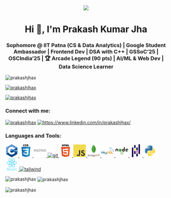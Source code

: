<div align="center">
  <img height="200" src="https://media1.tenor.com/m/7BM91AjOK3EAAAAC/chill.gif"  />
</div>

###

<h1 align="center">Hi 👋, I'm Prakash Kumar Jha</h1>
<h3 align="center">Sophomore @ IIT Patna (CS & Data Analytics) | Google Student Ambassador | Frontend Dev | DSA with C++ | GSSoC’25 | OSCIndia’25 | 🏆 Arcade Legend (90 pts) | AI/ML & Web Dev | Data Science Learner</h3>

<p align="left"> <img src="https://komarev.com/ghpvc/?username=prakashjhax&label=Profile%20views&color=0e75b6&style=flat" alt="prakashjhax" /> </p>

<p align="left"> <a href="https://github.com/ryo-ma/github-profile-trophy"><img src="https://github-profile-trophy.vercel.app/?username=prakashjhax" alt="prakashjhax" /></a> </p>

<p align="left"> <a href="https://twitter.com/prakashjhax" target="blank"><img src="https://img.shields.io/twitter/follow/prakashjhax?logo=twitter&style=for-the-badge" alt="prakashjhax" /></a> </p>

<h3 align="left">Connect with me:</h3>
<p align="left">
<a href="https://twitter.com/prakashjhax" target="blank"><img align="center" src="https://raw.githubusercontent.com/rahuldkjain/github-profile-readme-generator/master/src/images/icons/Social/twitter.svg" alt="prakashjhax" height="30" width="40" /></a>
<a href="https://linkedin.com/in/https://www.linkedin.com/in/prakashjhax/" target="blank"><img align="center" src="https://raw.githubusercontent.com/rahuldkjain/github-profile-readme-generator/master/src/images/icons/Social/linked-in-alt.svg" alt="https://www.linkedin.com/in/prakashjhax/" height="30" width="40" /></a>
</p>

<h3 align="left">Languages and Tools:</h3>
<p align="left"> <a href="https://www.w3schools.com/cpp/" target="_blank" rel="noreferrer"> <img src="https://raw.githubusercontent.com/devicons/devicon/master/icons/cplusplus/cplusplus-original.svg" alt="cplusplus" width="40" height="40"/> </a> <a href="https://www.w3schools.com/css/" target="_blank" rel="noreferrer"> <img src="https://raw.githubusercontent.com/devicons/devicon/master/icons/css3/css3-original-wordmark.svg" alt="css3" width="40" height="40"/> </a> <a href="https://expressjs.com" target="_blank" rel="noreferrer"> <img src="https://raw.githubusercontent.com/devicons/devicon/master/icons/express/express-original-wordmark.svg" alt="express" width="40" height="40"/> </a> <a href="https://git-scm.com/" target="_blank" rel="noreferrer"> <img src="https://www.vectorlogo.zone/logos/git-scm/git-scm-icon.svg" alt="git" width="40" height="40"/> </a> <a href="https://www.w3.org/html/" target="_blank" rel="noreferrer"> <img src="https://raw.githubusercontent.com/devicons/devicon/master/icons/html5/html5-original-wordmark.svg" alt="html5" width="40" height="40"/> </a> <a href="https://developer.mozilla.org/en-US/docs/Web/JavaScript" target="_blank" rel="noreferrer"> <img src="https://raw.githubusercontent.com/devicons/devicon/master/icons/javascript/javascript-original.svg" alt="javascript" width="40" height="40"/> </a> <a href="https://www.mongodb.com/" target="_blank" rel="noreferrer"> <img src="https://raw.githubusercontent.com/devicons/devicon/master/icons/mongodb/mongodb-original-wordmark.svg" alt="mongodb" width="40" height="40"/> </a> <a href="https://www.mysql.com/" target="_blank" rel="noreferrer"> <img src="https://raw.githubusercontent.com/devicons/devicon/master/icons/mysql/mysql-original-wordmark.svg" alt="mysql" width="40" height="40"/> </a> <a href="https://nodejs.org" target="_blank" rel="noreferrer"> <img src="https://raw.githubusercontent.com/devicons/devicon/master/icons/nodejs/nodejs-original-wordmark.svg" alt="nodejs" width="40" height="40"/> </a> <a href="https://pandas.pydata.org/" target="_blank" rel="noreferrer"> <img src="https://raw.githubusercontent.com/devicons/devicon/2ae2a900d2f041da66e950e4d48052658d850630/icons/pandas/pandas-original.svg" alt="pandas" width="40" height="40"/> </a> <a href="https://www.python.org" target="_blank" rel="noreferrer"> <img src="https://raw.githubusercontent.com/devicons/devicon/master/icons/python/python-original.svg" alt="python" width="40" height="40"/> </a> <a href="https://reactjs.org/" target="_blank" rel="noreferrer"> <img src="https://raw.githubusercontent.com/devicons/devicon/master/icons/react/react-original-wordmark.svg" alt="react" width="40" height="40"/> </a> <a href="https://tailwindcss.com/" target="_blank" rel="noreferrer"> <img src="https://www.vectorlogo.zone/logos/tailwindcss/tailwindcss-icon.svg" alt="tailwind" width="40" height="40"/> </a> </p>

<p><img align="left" src="https://github-readme-stats.vercel.app/api/top-langs?username=prakashjhax&show_icons=true&locale=en&layout=compact" alt="prakashjhax" /></p>

<p>&nbsp;<img align="center" src="https://github-readme-stats.vercel.app/api?username=prakashjhax&show_icons=true&locale=en" alt="prakashjhax" /></p>

<p><img align="center" src="https://github-readme-streak-stats.herokuapp.com/?user=prakashjhax&" alt="prakashjhax" /></p>

